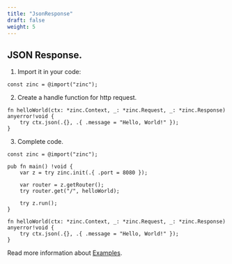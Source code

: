 ```yaml
---
title: "JsonResponse"
draft: false
weight: 5
---
```


## JSON Response.

1. Import it in your code:
```zig
const zinc = @import("zinc");
```

2. Create a handle function for http request.
```zig
fn helloWorld(ctx: *zinc.Context, _: *zinc.Request, _: *zinc.Response) anyerror!void {
    try ctx.json(.{}, .{ .message = "Hello, World!" });
}
```

3. Complete code.
```zig
const zinc = @import("zinc");

pub fn main() !void {
    var z = try zinc.init(.{ .port = 8080 });

    var router = z.getRouter();
    try router.get("/", helloWorld);
    
    try z.run();
}

fn helloWorld(ctx: *zinc.Context, _: *zinc.Request, _: *zinc.Response) anyerror!void {
    try ctx.json(.{}, .{ .message = "Hello, World!" });
}
```

Read more information about [Examples](https://github.com/zon-dev/zinc-examples).

